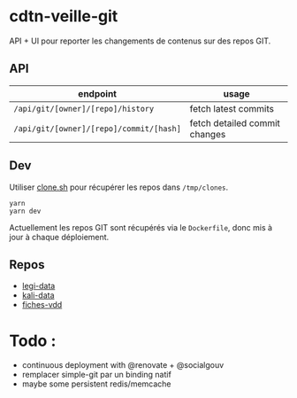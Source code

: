 # cdtn-veille-git

API + UI pour reporter les changements de contenus sur des repos GIT.

## API

| endpoint                                | usage                         |
| --------------------------------------- | ----------------------------- |
| `/api/git/[owner]/[repo]/history`       | fetch latest commits          |
| `/api/git/[owner]/[repo]/commit/[hash]` | fetch detailed commit changes |

## Dev

Utiliser [clone.sh](./clone.sh) pour récupérer les repos dans `/tmp/clones`.

```
yarn
yarn dev
```

Actuellement les repos GIT sont récupérés via le `Dockerfile`, donc mis à jour à chaque déploiement.

## Repos

- [legi-data](https://github.com/SocialGouv/legi-data)
- [kali-data](https://github.com/SocialGouv/kali-data)
- [fiches-vdd](https://github.com/SocialGouv/fiches-vdd)

# Todo :

- continuous deployment with @renovate + @socialgouv
- remplacer simple-git par un binding natif
- maybe some persistent redis/memcache
